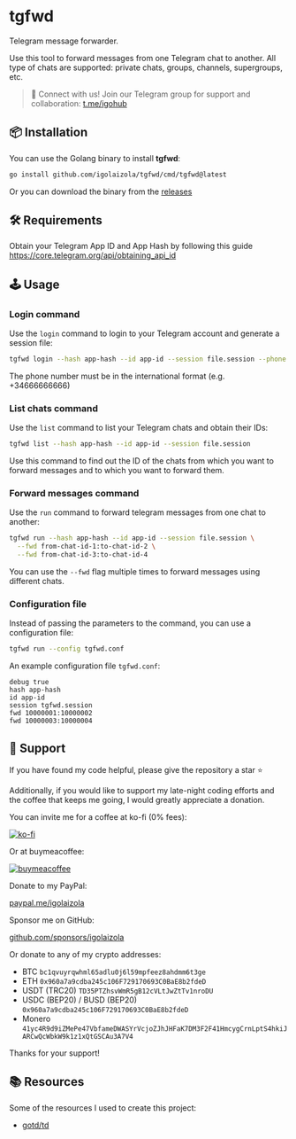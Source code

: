 # tgfwd

Telegram message forwarder.

Use this tool to forward messages from one Telegram chat to another.
All type of chats are supported: private chats, groups, channels, supergroups, etc.

> 📢 Connect with us! Join our Telegram group for support and collaboration: [t.me/igohub](https://t.me/igohub)

## 📦 Installation

You can use the Golang binary to install **tgfwd**:

```bash
go install github.com/igolaizola/tgfwd/cmd/tgfwd@latest
```

Or you can download the binary from the [releases](https://github.com/igolaizola/tgfwd/releases)

## 🛠️ Requirements

Obtain your Telegram App ID and App Hash by following this guide https://core.telegram.org/api/obtaining_api_id

## 🕹️ Usage

### Login command

Use the `login` command to login to your Telegram account and generate a session file:

```bash
tgfwd login --hash app-hash --id app-id --session file.session --phone phone-number
```

The phone number must be in the international format (e.g. +34666666666)

### List chats command

Use the `list` command to list your Telegram chats and obtain their IDs:

```bash
tgfwd list --hash app-hash --id app-id --session file.session
```

Use this command to find out the ID of the chats from which you want to forward messages and to which you want to forward them.

### Forward messages command

Use the `run` command to forward telegram messages from one chat to another:

```bash
tgfwd run --hash app-hash --id app-id --session file.session \
  --fwd from-chat-id-1:to-chat-id-2 \
  --fwd from-chat-id-3:to-chat-id-4
```

You can use the `--fwd` flag multiple times to forward messages using different chats.

### Configuration file

Instead of passing the parameters to the command, you can use a configuration file:

```bash
tgfwd run --config tgfwd.conf
```

An example configuration file `tgfwd.conf`:

```
debug true
hash app-hash
id app-id
session tgfwd.session
fwd 10000001:10000002
fwd 10000003:10000004
```

## 💖 Support

If you have found my code helpful, please give the repository a star ⭐

Additionally, if you would like to support my late-night coding efforts and the coffee that keeps me going, I would greatly appreciate a donation.

You can invite me for a coffee at ko-fi (0% fees):

[![ko-fi](https://ko-fi.com/img/githubbutton_sm.svg)](https://ko-fi.com/igolaizola)

Or at buymeacoffee:

[![buymeacoffee](https://user-images.githubusercontent.com/11333576/223217083-123c2c53-6ab8-4ea8-a2c8-c6cb5d08e8d2.png)](https://buymeacoffee.com/igolaizola)

Donate to my PayPal:

[paypal.me/igolaizola](https://www.paypal.me/igolaizola)

Sponsor me on GitHub:

[github.com/sponsors/igolaizola](https://github.com/sponsors/igolaizola)

Or donate to any of my crypto addresses:

 - BTC `bc1qvuyrqwhml65adlu0j6l59mpfeez8ahdmm6t3ge`
 - ETH `0x960a7a9cdba245c106F729170693C0BaE8b2fdeD`
 - USDT (TRC20) `TD35PTZhsvWmR5gB12cVLtJwZtTv1nroDU`
 - USDC (BEP20) / BUSD (BEP20) `0x960a7a9cdba245c106F729170693C0BaE8b2fdeD`
 - Monero `41yc4R9d9iZMePe47VbfameDWASYrVcjoZJhJHFaK7DM3F2F41HmcygCrnLptS4hkiJARCwQcWbkW9k1z1xQtGSCAu3A7V4`

Thanks for your support!

## 📚 Resources

Some of the resources I used to create this project:

 - [gotd/td](https://github.com/gotd/td)
